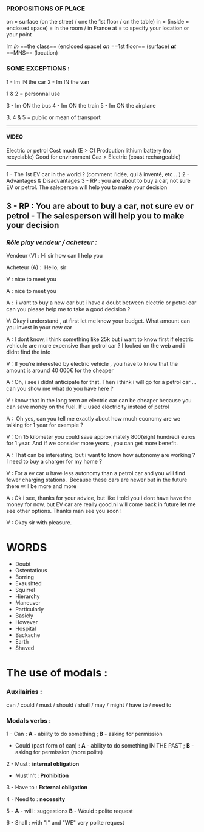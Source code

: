 
### PROPOSITIONS OF PLACE

on = surface (on the street / one the 1st floor / on the table)
in = (inside = enclosed space) = in the room / in France 
at = to specify your location or your point

Im ***in*** ==the class== (enclosed space) ***on*** ==1st floor== (surface) ***at*** ==MNS== (location)

### SOME EXCEPTIONS : 

1 - Im IN the car 
2 - Im IN the van

1 & 2 = personnal use

3 - Im ON the bus
4 - Im ON the train
5 - Im ON the airplane

3, 4 & 5 = public or mean of transport 

---
#### VIDEO

Electric or petrol 
Cost much (E > C)
Prodcution lithium battery (no recyclable)
Good for environment
Gaz > Electric (coast rechargeable)

---

1 - The 1st EV car in the world ? (comment l'idée, qui à inventé, etc .. )
2 - Advantages & Disadvantages
3 - RP : you are about to buy a car, not sure EV or petrol.
	The saleperson will help you to make your decision 

## 3 - RP : You are about to buy a car, not sure ev or petrol - The salesperson will help you to make your decision 


### ***Rôle play vendeur / acheteur :***

Vendeur (V) : Hi sir how can I help you  

Acheteur (A) :  Hello, sir  

V : nice to meet you  

A : nice to meet you

A :  i want to buy a new car but i have a doubt between electric or petrol car can you please help me to take a good decision ? 

V: Okay i understand , at first let me know your budget. What amount can you invest in your new car  

A : I dont know, i think something like 25k but i want to know first if electric vehicule are more expensive than petrol car ? I looked on the web and i didnt find the info 

V : If you’re interested by electric vehicle , you have to know that the amount is around 40 000€ for the cheaper 

A : Oh, i see i didnt anticipate for that. Then i think i will go for a petrol car … can you show me what do you have here ?

V : know that in the long term an electric car can be cheaper because you can save money on the fuel. If u used electricity instead of petrol

A :  Oh yes, can you tell me exactly about how much economy are we talking for 1 year for exemple ? 

V : On 15 kilometer you could save approximately 800(eight hundred) euros for 1 year. And if we consider more years , you can get more benefit. 

A : That can be interesting, but i want to know how autonomy are working ? I need to buy a charger for my home ?  

V : For a ev car u have less autonomy than a petrol car and you will find fewer charging stations. 
Because these cars are newer but in the future there will be more and more  

A : Ok i see, thanks for your advice, but like i told you i dont have have the money for now, but EV car are really good.nI will come back in future let me see other options.
Thanks man see you soon !  

V : Okay sir with pleasure.


# WORDS

- Doubt
- Ostentatious
- Borring
- Exaushted
- Squirrel
- Hierarchy
- Maneuver 
- Particularly
- Basicly
- However
- Hospital
- Backache
- Earth
- Shaved




# The use of modals :

### Auxilairies :

can / could / must / should / shall / may / might / have to / need to 

### Modals verbs :

1  - Can : **A** - ability to do something ; **B** - asking for permission
- Could (past form of can) : **A** - ability to do something IN THE PAST  ; **B** - asking for permission (more polite)

2 - Must : **internal obligation** 
- Must'n't : **Prohibition** 

3 -  Have to : **External obligation**

4 -  Need to : **necessity** 

5 - **A** - will : suggestions
    **B** - Would : polite request 

6 - Shall : with "I" and "WE" very polite request 


